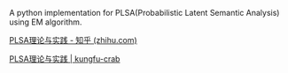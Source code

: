 A python implementation for PLSA(Probabilistic Latent Semantic Analysis) using EM algorithm.

[PLSA理论与实践 - 知乎 (zhihu.com)](https://zhuanlan.zhihu.com/p/672579898)

[PLSA理论与实践 | kungfu-crab](https://kungfu-crab.github.io/posts/PLSA理论与实践/)

